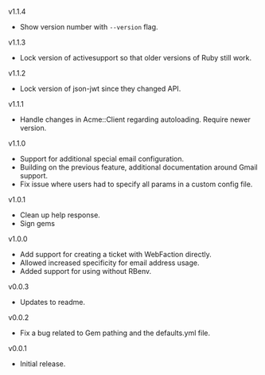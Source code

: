 v1.1.4

* Show version number with `--version` flag.

v1.1.3

* Lock version of activesupport so that older versions of Ruby still work.

v1.1.2

* Lock version of json-jwt since they changed API.

v1.1.1

* Handle changes in Acme::Client regarding autoloading. Require newer version.

v1.1.0

* Support for additional special email configuration.
* Building on the previous feature, additional documentation around Gmail support.
* Fix issue where users had to specify all params in a custom config file.

v1.0.1

* Clean up help response.
* Sign gems

v1.0.0

* Add support for creating a ticket with WebFaction directly.
* Allowed increased specificity for email address usage.
* Added support for using without RBenv.

v0.0.3

* Updates to readme.

v0.0.2

* Fix a bug related to Gem pathing and the defaults.yml file.

v0.0.1

* Initial release.

